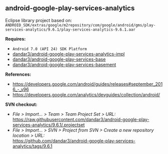 ## android-google-play-services-analytics

Eclipse library project based on:<br/>
`ANDROID_SDK/extras/google/m2repository/com/google/android/gms/play-services-analytics/9.6.1/play-services-analytics-9.6.1.aar`

**Requires:**
- `Android 7.0 (API 24) SDK Platform`
- [dandar3/android-google-play-services-analytics-impl](https://github.com/dandar3/android-google-play-services-analytics-impl/tree/9.6.1)
- [dandar3/android-google-play-services-base](https://github.com/dandar3/android-google-play-services-base/tree/9.6.1)
- [dandar3/android-google-play-services-basement](https://github.com/dandar3/android-google-play-services-basement/tree/9.6.1)

**References:**
- https://developers.google.com/android/guides/releases#september_2016_-_v96
- https://developers.google.com/analytics/devguides/collection/android/

**SVN checkout:**
- _File > Import... > Team > Team Project Set > URL:_<br/>
  https://raw.githubusercontent.com/dandar3/android-google-play-services-analytics/9.6.1/.projectset
- _File > Import... > SVN > Project from SVN > Create a new repository location > URL:_<br/> 
  https://github.com/dandar3/android-google-play-services-analytics/tags/9.6.1